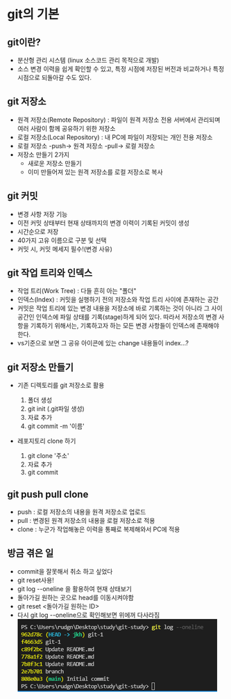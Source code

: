 # git의 기본

## git이란?
- 분산형 관리 시스템 (linux 소스코드 관리 목적으로 개발)
- 소스 변경 이력을 쉽게 확인할 수 있고, 특정 시점에 저장된 버전과 비교하거나 특정 시점으로 되돌아갈 수도 있다.

## git 저장소
- 원격 저장소(Remote Repository) : 파일이 원격 저장소 전용 서버에서 관리되며 여러 사람이 함께 공유하기 위한 저장소
- 로컬 저장소(Local Repository) : 내 PC에 파일이 저장되는 개인 전용 저장소
- 로컬 저장소 -push-> 원격 저장소 -pull-> 로컬 저장소
- 저장소 만들기 2가지
    - 새로운 저장소 만들기
    - 이미 만들어져 있는 원격 저장소를 로컬 저장소로 복사

## git 커밋
- 변경 사항 저장 기능
- 이전 커밋 상태부터 현재 상태까지의 변경 이력이 기록된 커밋이 생성
- 시간순으로 저장
- 40가지 고유 이름으로 구분 및 선택
- 커밋 시, 커밋 메세지 필수!(변경 사유)

## git 작업 트리와 인덱스
- 작업 트리(Work Tree) : 다들 흔히 아는 "폴더"
- 인덱스(Index) : 커밋을 실행하기 전의 저장소와 작업 트리 사이에 존재하는 공간
- 커밋은 작업 트리에 있는 변경 내용을 저장소에 바로 기록하는 것이 아니라 그 사이 공간인 인덱스에 파일 상태를 기록(stage)하게 되어 있다. 따라서 저장소의 변경 사항을 기록하기 위해서는, 기록하고자 하는 모든 변경 사항들이 인덱스에 존재해야 한다.
- vs기준으로 보면 그  공유 아이콘에 있는 change 내용들이 index...?

## git 저장소 만들기
- 기존 디렉토리를 git 저장소로 활용
    1. 폴더 생성
    2. git init (.git파일 생성)
    3. 자료 추가
    4. git commit -m '이름'

- 레포지토리 clone 하기
    1. git clone '주소'
    2. 자료 추가
    3. git commit

## git push pull clone
- push : 로컬 저장소의 내용을 원격 저장소로 업로드
- pull : 변경된 원격 저장소의 내용을 로컬 저장소로 적용
- clone : 누군가 작업해놓은 이력을 통째로 복제해와서 PC에 적용

## 방금 겪은 일
- commit을 잘못해서 취소 하고 싶었다
- git reset사용!
- git log --oneline 을 활용하여 현재 상태보기
- 돌아가길 원하는 곳으로 head를 이동시켜야함
- git reset <돌아가길 원하는 ID>
- 다시 git log --oneline으로 확인해보면 위에꺼 다사라짐
![commit_reset](./img/reset.PNG)
